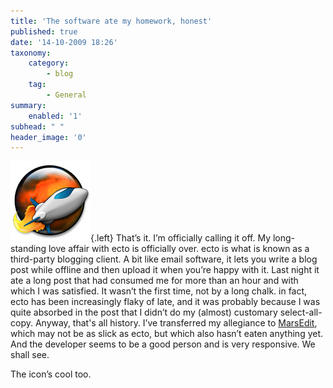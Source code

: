 ```yaml
---
title: 'The software ate my homework, honest'
published: true
date: '14-10-2009 18:26'
taxonomy:
    category:
        - blog
    tag:
        - General
summary:
    enabled: '1'
subhead: " "
header_image: '0'
---
```


![MarsEdit Icon.jpg](MarsEditIcon128.jpg){.left} That’s it. I’m officially calling it off. My long-standing love affair with ecto is officially over. ecto is what is known as a third-party blogging client. A bit like email software, it lets you write a blog post while offline and then upload it when you’re happy with it. Last night it ate a long post that had consumed me for more than an hour and with which I was satisfied. It wasn’t the first time, not by a long chalk. in fact, ecto has been increasingly flaky of late, and it was probably because I was quite absorbed in the post that I didn’t do my (almost) customary select-all-copy. Anyway, that's all history. I’ve transferred my allegiance to [MarsEdit](https://www.red-sweater.com/marsedit/), which may not be as slick as ecto, but which also hasn’t eaten anything yet. And the developer seems to be a good person and is very responsive. We shall see.

The icon’s cool too.
